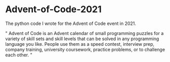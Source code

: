 # Advent-of-Code-2021
The python code I wrote for the Advent of Code event in 2021. 

"
Advent of Code is an Advent calendar of small programming puzzles for a variety of skill sets and skill levels that can be solved in any programming language you like. People use them as a speed contest, interview prep, company training, university coursework, practice problems, or to challenge each other.
"
